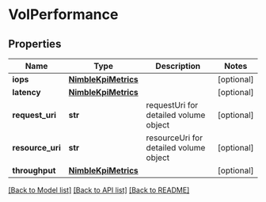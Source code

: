 # VolPerformance

## Properties
Name | Type | Description | Notes
------------ | ------------- | ------------- | -------------
**iops** | [**NimbleKpiMetrics**](NimbleKpiMetrics.md) |  | [optional] 
**latency** | [**NimbleKpiMetrics**](NimbleKpiMetrics.md) |  | [optional] 
**request_uri** | **str** | requestUri for detailed volume object | [optional] 
**resource_uri** | **str** | resourceUri for detailed volume object | [optional] 
**throughput** | [**NimbleKpiMetrics**](NimbleKpiMetrics.md) |  | [optional] 

[[Back to Model list]](../README.md#documentation-for-models) [[Back to API list]](../README.md#documentation-for-api-endpoints) [[Back to README]](../README.md)


